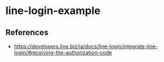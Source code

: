 # line-login-example

## References
- https://developers.line.biz/ja/docs/line-login/integrate-line-login/#receiving-the-authorization-code